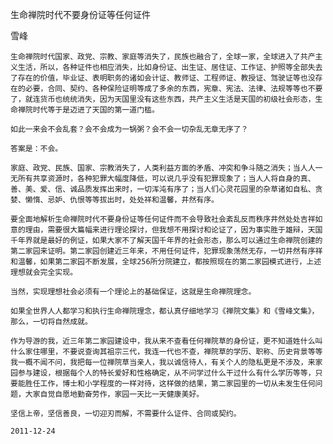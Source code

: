 生命禅院时代不要身份证等任何证件

雪峰


    生命禅院时代国家、政党、宗教、家庭等消失了，民族也融合了，全球一家，全球进入了共产主义生活，所以，各种证件也相应消失，比如身份证、出生证、居住证、工作证、护照等全部失去了存在的价值，毕业证、表明职务的诸如会计证、教师证、工程师证、教授证、驾驶证等也没存在的必要，合同、契约、各种保险证明等成了多余的东西，宪章、宪法、法律、法规等等也不要了，就连货币也统统消失，因为天国里没有这些东西，共产主义生活是天国的初级社会形态，生命禅院时代等于是迈进了天国的第一道门槛。

    如此一来会不会乱套？会不会成为一锅粥？会不会一切杂乱无章无序了？

    答案是：不会。

    家庭、政党、民族、国家、宗教消失了，人类利益方面的矛盾、冲突和争斗随之消失；当人人一无所有共享资源时，各种犯罪大幅度降低，可以说几乎没有犯罪现象了；当人人将自身的真、善、美、爱、信、诚品质发挥出来时，一切浑沌有序了；当人们心灵花园里的杂草诸如自私、贪婪、懒惰、忌妒、仇恨等等拔出时，处处祥和温馨，井然有序。

    要全面地解析生命禅院时代不要身份证等任何证件而不会导致社会紊乱反而秩序井然处处吉祥如意的理由，需要很大篇幅来进行理论探讨，但我想不用探讨和论证了，因为事实胜于雄辩，天国千年界就是最好的例证，如果大家不了解天国千年界的社会形态，那么可以通过生命禅院创建的第二家园来证明。第二家园创建近三年来，不用任何证件，犯罪现象荡然无存，一切井然有序祥和温馨，如果第二家园不断发展，全球256所分院建立，都按照现在的第二家园模式进行，上述理想就会完全实现。

    当然，实现理想社会必须有一个理论上的基础保证，这就是生命禅院理念。

    如果全世界人人都学习和执行生命禅院理念，都认真仔细地学习《禅院文集》和《雪峰文集》，那么，一切将自然成就。

    作为导游的我，近三年第二家园建设中，我从来不查看任何禅院草的身份证，更不知道姓什么叫什么家住哪里，不要说查询其祖宗三代，我连一代也不查，禅院草的学历、职称、历史背景等等我一概不闻不问，我把每一位禅院草当亲人，我以诚信待人，有关个人的隐私更是不涉及，来家园参与建设，根据每个人的特长爱好和性格确定，从不问学过什么干过什么有什么学历等等，只要能胜任工作，博士和小学程度的一样对待，这样做的结果，第二家园里的一切从未发生任何问题，大家自觉自愿地勤奋劳作，家园一天比一天健康美好。

    坚信上帝，坚信善良，一切迎刃而解，不需要什么证件、合同或契约。

    2011-12-24



